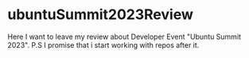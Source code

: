 # ubuntuSummit2023Review
Here I want to leave my review about Developer Event "Ubuntu Summit 2023". P.S I promise that i start working with repos after it.

